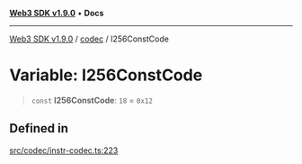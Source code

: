 [**Web3 SDK v1.9.0**](../../../README.md) • **Docs**

***

[Web3 SDK v1.9.0](../../../globals.md) / [codec](../README.md) / I256ConstCode

# Variable: I256ConstCode

> `const` **I256ConstCode**: `18` = `0x12`

## Defined in

[src/codec/instr-codec.ts:223](https://github.com/Mystic-Nayy/alephium-web3/blob/ee41f5e0e7d7fb0b155fe62f05b2ac03772895ca/packages/web3/src/codec/instr-codec.ts#L223)
